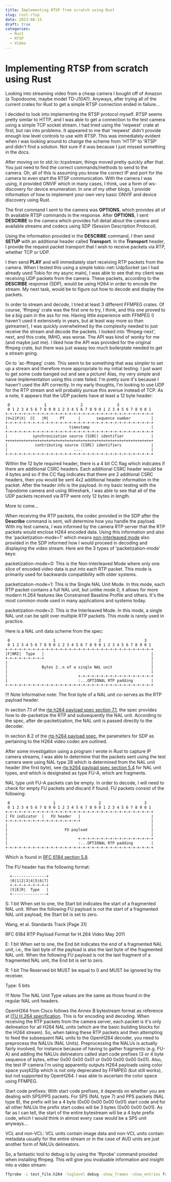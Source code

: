```yaml
---
title: Implementing RTSP from scratch using Rust
slug: rust-rtsp
date: 2023-08-15
draft: true
categories:
  - Rust
  - RTSP
  - Video
---
```


  [rtp protocol spec]: https://www.rfc-editor.org/rfc/rfc3550
  [rtp h264 payload spec]: https://www.rfc-editor.org/rfc/rfc6184
  [rtp protocol spec wiki]: https://en.wikipedia.org/wiki/Real-time_Transport_Protocol
  [NAL (Network Abstraction Layer)]: https://en.wikipedia.org//wiki/Network_Abstraction_Layer
  [NAL Types]: https://yumichan.net/video-processing/video-compression/introduction-to-h264-nal-unit/
  [non-interleaved mode]: https://www.rfc-editor.org/rfc/rfc6184#section-6.3
  [rtp h264 payload spec section 7.1]: https://www.rfc-editor.org/rfc/rfc6184#section-7.1
  [rtp h264 payload spec section 5.4]: https://www.rfc-editor.org/rfc/rfc6184#section-5.4
  [RFC 6184 section 5.8]: https://www.rfc-editor.org/rfc/rfc6184#section-5.8
  [OpenH264 doesn't support yuvj420p]: https://github.com/cisco/openh264/issues/3511
  [ITU H.264 specification]: https://www.itu.int/rec/T-REC-H.264
  [Great reference on H264 and NALUs]: https://doc-kurento.readthedocs.io/en/latest/knowledge/h264.html#nal-units-nalu
  [ffprobe]: https://ffmpeg.org/ffprobe.html
  [Parser for H264 in Rust]: https://docs.rs/h264-reader/0.7.0/h264_reader/index.html
  [Parser for H264 in C]: https://gstreamer.freedesktop.org/documentation/gst-plugins-bad-codecparsers/gsth264parser.html?gi-language=c
  [OpenH264 for Rust on Github]: https://github.com/ralfbiedert/openh264-rs/tree/5fde2d014b91079c0d5fd0899dae06d6a62975a1
  [OpenH264 Official Cisco Github]: https://github.com/cisco/openh264/tree/986606644aca8f795fc04f76dcc758d88378e4a0

# Implementing RTSP from scratch using Rust
Looking into streaming video from a cheap camera I bought off of Amazon (a Topodoome, maybe model TD-J10A?). Anyways, after trying all of the current crates for Rust to get a simple RTSP connection ended in failure...

<!-- more -->

I decided to look into implementing the RTSP protocol myself. RTSP seems pretty similar to HTTP, and I was able to get a connection to the test camera using a simple TCP socket stream. I had tried using the 'reqwest' crate at first, but ran into problems. It appeared to me that 'reqwest' didn't provide enough low level controls to use with RTSP. This was immediately evident when I was looking around to change the scheme from 'HTTP' to 'RTSP' and didn't find a solution. Not sure if it was because I just missed something in the docs.

After moving on to std::io::tcpstream, things moved pretty quickly after that. You just need to find the correct commands/methods to send to the camera. Oh, all of this is assuming you know the correct IP and port for the camera to even start the RTSP communication. With the camera I was using, it provided ONVIF which in many cases, I think, use a form of ws-discovery for device enumeration. In one of my other blogs, I provide information of how to implement your own very basic ONVIF and device discovery using Rust.

The first command I sent to the camera was **OPTIONS**, which provides all of th available RTSP commands in the response. After **OPTIONS**, I sent **DESCRIBE** to the camera which provides full detail about the camera and available streams and codecs using SDP (Session Description Protocol). 

Using the information provided in the **DESCRIBE** command, I then send **SETUP** with an additional header called **Transport**. In the **Transport** header, I provide the request packet transport that I wish to receive packets via RTP, whether TCP or UDP.

I then send **PLAY** and will immediately start receiving RTP packets from the camera. When I tested this using a simple tokio::net::UdpSocket (as I had already used Tokio for my async main), I was able to see that my client was receiving UDP packets from the camera. These packets, according to the **DESCRIBE** response (SDP), would be using H264 in order to encode the stream. My next task, would be to figure out how to decode and display the packets.

In order to stream and decode, I tried at least 3 different FFMPEG crates. Of course, 'ffmpeg' crate was the first one to try, I think, and this one proved to be a big pain in the ass for me. Having little experience with FFMPEG (I haven't used it extensively in years, but at least way more so than gstreamer), I was quickly overwhelmed by the complexity needed to just receive the stream and decode the packets. I looked into 'ffmpeg-next', next, and this crate, IMHO, was worse. The API was kind of wonky for me (and maybe just me). I liked how the API was provided for the original ffmpeg crate, but there was just waaay too much boilerplate needed to get a stream going.

On to 'ac-ffmpeg' crate. This seem to be something that was simpler to set up a stream and therefore more appropriate to my initial testing. I just want to get some code banged out and see a picture! Alas, my very simple and naive implementation using this crate failed. I'm pretty sure it's because I haven't used the API correctly. In my early thoughts, I'm looking to use UDP for the RTP stream and will probably pursue this avenue instead of TCP. As a note, it appears that the UDP packets have at least a 12 byte header:
```
 0               1               2               3
 0 1 2 3 4 5 6 7 8 9 0 1 2 3 4 5 6 7 8 9 0 1 2 3 4 5 6 7 8 9 0 1
+-+-+-+-+-+-+-+-+-+-+-+-+-+-+-+-+-+-+-+-+-+-+-+-+-+-+-+-+-+-+-+-+
|V=2|P|X|  CC   |M|     PT      |       sequence number         |
+-+-+-+-+-+-+-+-+-+-+-+-+-+-+-+-+-+-+-+-+-+-+-+-+-+-+-+-+-+-+-+-+
|                           timestamp                           |
+-+-+-+-+-+-+-+-+-+-+-+-+-+-+-+-+-+-+-+-+-+-+-+-+-+-+-+-+-+-+-+-+
|           synchronization source (SSRC) identifier            |
+=+=+=+=+=+=+=+=+=+=+=+=+=+=+=+=+=+=+=+=+=+=+=+=+=+=+=+=+=+=+=+=+
|            contributing source (CSRC) identifiers             |
|                             ....                              |
+-+-+-+-+-+-+-+-+-+-+-+-+-+-+-+-+-+-+-+-+-+-+-+-+-+-+-+-+-+-+-+-+
```
Within the 12 byte required header, there is a 4 bit CC flag which indicates if there are additional CSRC headers. Each additional CSRC header would be 4 bytes and so if the CC flag indicates that there are 2 addtional CSRC headers, then you would be sent 4x2 additional header information in the packet. After the header info is the payload. In my basic testing with the Topodome camera and using Wireshark, I was able to see that all of the UDP packets received via RTP were only 12 bytes in length.

More to come... 

When receiving the RTP packets, the codec provided in the SDP after the **Describe** command is sent, will determine how you handle the payload. With my test camera, I was informed by the camera RTP server that the RTP packets would enclose H264 encoded data. Using this information and also the 'packetization-mode=1' which means [non-interleaved mode] also provided in the SDP informed how I would proceed in decoding and displaying the video stream. Here are the 3 types of 'packetization-mode' keys:

packetization-mode=0: This is the Non-Interleaved Mode where only one slice of encoded video data is put into each RTP packet. This mode is primarily used for backwards compatibility with older systems.

packetization-mode=1: This is the Single NAL Unit Mode. In this mode, each RTP packet contains a full NAL unit, but unlike mode 0, it allows for more modern H.264 features like Constrained Baseline Profile and others. It's the most common mode used in many applications and systems today.

packetization-mode=2: This is the Interleaved Mode. In this mode, a single NAL unit can be split over multiple RTP packets. This mode is rarely used in practice.

Here is a NAL unit data scheme from the spec:

     0                   1                   2                   3
     0 1 2 3 4 5 6 7 8 9 0 1 2 3 4 5 6 7 8 9 0 1 2 3 4 5 6 7 8 9 0 1
    +-+-+-+-+-+-+-+-+-+-+-+-+-+-+-+-+-+-+-+-+-+-+-+-+-+-+-+-+-+-+-+-+
    |F|NRI|  Type   |                                               |
    +-+-+-+-+-+-+-+-+                                               |
    |                                                               |
    |               Bytes 2..n of a single NAL unit                 |
    |                                                               |
    |                               +-+-+-+-+-+-+-+-+-+-+-+-+-+-+-+-+
    |                               :...OPTIONAL RTP padding        |
    +-+-+-+-+-+-+-+-+-+-+-+-+-+-+-+-+-+-+-+-+-+-+-+-+-+-+-+-+-+-+-+-+

!!! Note
	Informative note: The first byte of a NAL unit co-serves as the
      	RTP payload header.

In section 7.1 of the [rtp h264 payload spec section 7.1], the spec provides how to de-packetize the RTP and subsequently the NAL unit. According to the spec, after de-packetization, the NAL unit is passed directly to the decoder.

In section 8.2 of the [rtp h264 payload spec], the parameters for SDP as pertaining to the H264 video codec are outlined.

After some investigation using a program I wrote in Rust to capture IP camera streams, I was able to determine that the packets sent using the test camera were using NAL type 28 which is determined from the NAL unit header (the first byte), see [rtp h264 payload spec section 5.4] for NAL unit types, and which is designated as type FU-A, which are fragments.

NAL type unit FU-A packets can be empty. In order to decode, I will need to check for empty FU packets and discard if found. FU packets consist of the following:

     0                   1                   2                   3
     0 1 2 3 4 5 6 7 8 9 0 1 2 3 4 5 6 7 8 9 0 1 2 3 4 5 6 7 8 9 0 1
    +-+-+-+-+-+-+-+-+-+-+-+-+-+-+-+-+-+-+-+-+-+-+-+-+-+-+-+-+-+-+-+-+
    | FU indicator  |   FU header   |                               |
    +-+-+-+-+-+-+-+-+-+-+-+-+-+-+-+-+                               |
    |                                                               |
    |                         FU payload                            |
    |                                                               |
    |                               +-+-+-+-+-+-+-+-+-+-+-+-+-+-+-+-+
    |                               :...OPTIONAL RTP padding        |
    +-+-+-+-+-+-+-+-+-+-+-+-+-+-+-+-+-+-+-+-+-+-+-+-+-+-+-+-+-+-+-+-+

Which is found in [RFC 6184 section 5.8].

The FU header has the following format:

      +---------------+
      |0|1|2|3|4|5|6|7|
      +-+-+-+-+-+-+-+-+
      |S|E|R|  Type   |
      +---------------+

   S:     1 bit
          When set to one, the Start bit indicates the start of a
          fragmented NAL unit.  When the following FU payload is not the
          start of a fragmented NAL unit payload, the Start bit is set
          to zero.





Wang, et al.                 Standards Track                   [Page 31]

RFC 6184           RTP Payload Format for H.264 Video           May 2011


   E:     1 bit
          When set to one, the End bit indicates the end of a fragmented
          NAL unit, i.e., the last byte of the payload is also the last
          byte of the fragmented NAL unit.  When the following FU
          payload is not the last fragment of a fragmented NAL unit, the
          End bit is set to zero.

   R:     1 bit
          The Reserved bit MUST be equal to 0 and MUST be ignored by the
          receiver.

   Type:  5 bits

!!! Note
	The NAL Unit Type values are the same as those found in the regular NAL unit headers. 

OpenH264 from Cisco follows the Annex B bytestream format as reference at [ITU H.264 specification]. This is for encoding and decoding. When receiving the RTP packets from the camera server, each packet is it's only delineation for all H264 NAL units (which are the basic building blocks for the H264 stream). So, when taking these RTP packets and then attempting to feed the subsequent NAL units to the OpenH264 decoder, you need to preprocess the NALUs (NAL Units). Preprocessing the NALUs is actually fairly involved, for instance because of having to gather fragments (e.g. FU-A) and adding the NALUs delineators called start code prefixes (3 or 4 byte sequence of bytes, either 0x00 0x00 0x01 or 0x00 0x00 0x00 0x01). Also, the test IP camera I'm using apparently outputs H264 payloads using color space yuvj420p which is not only deprecated by FFMPEG (but still works), but not supported by OpenH264. I was able to ascertain the color space using FFMPEG. 

Start code prefixes: With start code prefixes, it depends on whether you are dealing with SPS/PPS packets. For SPS (NAL type 7) and PPS packets (NAL type 8), the prefix will be a 4 byte (0x00 0x00 0x00 0x01) start code and for all other NALUs the prefix start codes will be 3 bytes (0x00 0x00 0x01). As far as I can tell, the start of the entire bytestream will be a 4 byte prefix code, which I would think in almost every case would be a SPS unit anyways...

VCL and non-VCL: VCL units contain image data and non-VCL units contain metadata usually for the entire stream or in the case of AUD units are just another form of NALUs delineators.

So, a fantastic tool to debug is by using the 'ffprobe' command provided when installing ffmpeg. This will give you invaluable information and insight into a video stream:

``` bash
ffprobe -i test_file.h264 -loglevel debug -show_frames -show_entries frame=key_frame,pkt_pts_time,pkt_dts_time,pkt_size
```


